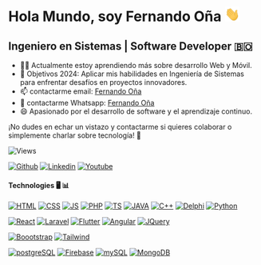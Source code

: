 # Hola Mundo, soy Fernando Oña <a title="Hi! 😊" href="https://www.youtube.com/@fernandoona3851" target="_blank"><img width="30" src="https://github.com/SatYu26/SatYu26/raw/master/Assets/Hi.gif" /></a>

## Ingeniero en Sistemas | Software Developer 🇧🇴
- 👨‍💻 Actualmente estoy aprendiendo más sobre desarrollo Web y Móvil.
- 🥇 Objetivos 2024: Aplicar mis habilidades en Ingeniería de Sistemas para enfrentar desafíos en proyectos innovadores.
- 📫 contactarme email: [Fernando Oña](mailto:fernandocarrasc590@gmail.com)
- 📱 contactarme Whatsapp: [Fernando Oña](https://wa.me/59171029903?text=Hola%20Fernando%20te%20hablo%20desde%20tu%20GitHub)
- 😄 Apasionado por el desarrollo de software y el aprendizaje continuo.

¡No dudes en echar un vistazo y contactarme si quieres colaborar o simplemente charlar sobre tecnología! 🚀

![Views](https://komarev.com/ghpvc/?username=jose-fernando-carrasco&color=blue&style=flat-square&label=PROFILE+VIEWS)

[![Github](https://img.shields.io/badge/Github-FFFFFF?style=for-the-badge&logo=github&color=grey)](https://jose-fernando-carrasco.github.io/)
[![Linkedin](https://img.shields.io/badge/Linkedin-0077B5?style=for-the-badge&logo=linkedin&logoColor=white)](https://www.linkedin.com/in/josé-fernando-oña-carrasco-77b095263)
[![Youtube](https://img.shields.io/badge/-youtube-61DAFB?logo=youtube&style=for-the-badge&color=red)](https://www.youtube.com/channel/UCrii1D62hiIvUe7bO6xJhqg)

#### Technologies 🖥️ 📊
[![HTML](https://img.shields.io/badge/HTML5-E34F26?style=for-the-badge&logo=html5&logoColor=white)](https://devdocs.io/html/)
[![CSS](https://img.shields.io/badge/CSS3-1572B6?style=for-the-badge&logo=css3&logoColor=white)](https://devdocs.io/css/)
[![JS](https://img.shields.io/badge/JavaScript-F7DF1E?style=for-the-badge&logo=javascript&logoColor=black)](https://devdocs.io/javascript/)
[![PHP](https://img.shields.io/badge/PHP-777BB4?style=for-the-badge&logo=php&logoColor=white)](https://www.php.net)
[![TS](https://img.shields.io/badge/TypeScript-007ACC?style=for-the-badge&logo=typescript&logoColor=white)](https://devdocs.io/typescript/)
[![JAVA](https://img.shields.io/badge/Java-ED8B00?style=for-the-badge&logo=java&logoColor=white)](https://www.java.com/en/)
[![C++](https://img.shields.io/badge/C++-00599C?style=for-the-badge&logo=c%2B%2B&logoColor=white)](https://devdocs.io/cpp/)
[![Delphi](https://img.shields.io/badge/Delphi-EE1F35?style=for-the-badge&logo=delphi&logoColor=white)](https://docwiki.embarcadero.com/RADStudio/Alexandria/en/Delphi_Language_Guide_Index)
[![Python](https://img.shields.io/badge/Python-3776AB?style=for-the-badge&logo=python&logoColor=white)](https://docs.python.org/3/)




[![React](https://img.shields.io/badge/React-0081CB?style=for-the-badge&logo=react)](https://reactjs.org)
[![Laravel](https://img.shields.io/badge/Laravel-FF2D20?style=for-the-badge&logo=laravel&logoColor=white)](https://laravel.com)
[![Flutter](https://img.shields.io/badge/-flutter-61DAFB?logo=flutter&style=for-the-badge&color=blue)](https://flutter.dev/)
[![Angular](https://img.shields.io/badge/-angular-61DAFB?logo=angular&style=for-the-badge&color=red)](https://angular.io)
[![JQuery](https://img.shields.io/badge/jQuery-0769AD?style=for-the-badge&logo=jquery&logoColor=white)](https://jquery.com)

[![Boootstrap](https://img.shields.io/badge/Bootstrap-563D7C?style=for-the-badge&logo=bootstrap&logoColor=white)](https://getbootstrap.com)
[![Tailwind](https://img.shields.io/badge/Tailwind_CSS-38B2AC?style=for-the-badge&logo=tailwind-css&logoColor=white)](https://tailwindcss.com)

[![postgreSQL](https://img.shields.io/badge/PostgreSQL-316192?style=for-the-badge&logo=postgresql&logoColor=white)](https://www.postgresql.org)
[![Firebase](https://img.shields.io/badge/-firebase-61DAFB?logo=firebase&style=for-the-badge&color=grey)](https://firebase.google.com)
[![mySQL](https://img.shields.io/badge/MySQL-0077B5?style=for-the-badge&logo=mysql&logoColor=white)](https://www.mysql.com)
[![MongoDB](https://img.shields.io/badge/-mongodb-61DAFB?logo=mongodb&style=for-the-badge&color=white)](https://www.mongodb.com)

